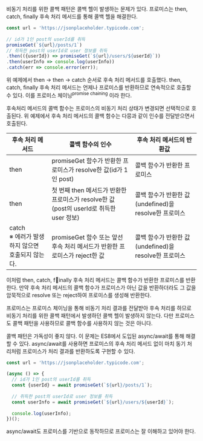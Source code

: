 비동기 처리를 위한 콜백 패턴은 콜백 헬이 발생하는 문제가 있다. 프로미스는 then, catch, finally 후속 처리 메서드를 통해 콜백 헬을 해결한다.

```javascript
const url = 'https://jsonplaceholder.typicode.com';  
  
// id가 1인 post의 userId를 취득  
promiseGet(`${url}/posts/1`)  
// 취득한 post의 userId로 user 정보를 취득  
.then(({userId}) => promiseGet(`${url}/users/${userId}`))  
.then(userInfo => console.log(userInfo))  
.catch(err => console.error(err));
```

위 예제에서 then -> then -> catch 순서로 후속 처리 메서드를 호출했다. then, catch, finally 후속 처리 메서드는 언제나 프로미스를 반환하므로 연속적으로 호출할 수 있다. 이를 프로미스 체이닝<sup>promise chaining</sup> 이라 한다.

후속처리 메서드의 콜백 함수는 프로미스의 비동기 처리 상태가 변경되면 선택적으로 호출된다. 위 예제에서 후속 처리 메서드의 콜백 함수는 다믕과 같이 인수를 전달받으면서 호출된다.

| 후속 처리 메서드                                   | 콜백 함수의 인수                                                                       | 후속 처리 메서드의 반환값                             |
| -------------------------------------------------- | -------------------------------------------------------------------------------------- | ----------------------------------------------------- |
| then                                               | promiseGet 함수가 반환한 프로미스가 resolve한 값(id가 1인 post)                        | 콜백 함수가 반환한 프로미스                           |
| then                                               | 첫 번째 then 메서드가 반환한 프로미스가 resolve한 값(post의 userId로 취득한 user 정보) | 콜백 함수가 반환한 값(undefined)을 resolve한 프로미스 |
| catch <br> ※ 에러가 발생하지 않으면 호출되지 않는다. | promiseGet 함수 또는 앞선 후속 처리 메서드가 반환한 프로미스가 reject한 값             | 콜백 함수가 반환한 값(undefined)을 resolve한 프로미스                                                      |

이처럼 then, catch, finally 후속 처리 메서드는 콜백 함수가 반환한 프로미스를 반환한다. 만약 후속 처리 메서드의 콜백 함수가 프로미스가 아닌 값을 반환하더라도 그 값을 암묵적으로 resolve 또는 reject하여 프로미스를 생성해 반환한다.

프로미스는 프로미스 체이닝을 통해 비동기 처리 결과를 전달받아 후속 처리를 하므로 비동기 처리를 위한 콜백 패턴에서 발생하던 콜백 헬이 발생하지 않는다. 다만 프로미스도 콜백 패턴을 사용하므로 콜백 함수를 사용하지 않는 것은 아니다.

콜백 패턴은 가독성이 좋지 않다. 이 문제는 ES8에서 도입된 async/await를 통해 해결할 수 있다. async/await를 사용하면 프로미스의 후속 처리 메서드 없이 마치 동기 처리처럼 프로미스가 처리 결과를 반환하도록 구현할 수 있다.

```javascript
const url = 'https://jsonplaceholder.typicode.com';  
  
(async () => {  
  // id가 1인 post의 userId를 취득  
  const {userId} = await promiseGet(`${url}/posts/1`);  
    
  // 취득한 post의 userId로 user 정보를 취득  
  const userInfo = await promiseGet(`${url}/users/${userId}`);  
  
  console.log(userInfo);  
})();
```

async/await도 프로미스를 기반으로 동작하므로 프로미스는 잘 이해하고 있어야 한다.
